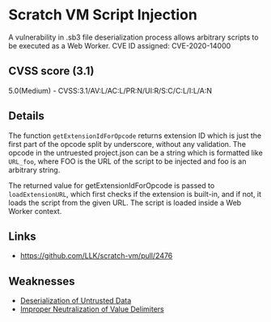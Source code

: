 # Scratch VM Script Injection
A vulnerability in .sb3 file deserialization process allows arbitrary scripts to be executed as a Web Worker. CVE ID assigned: CVE-2020-14000

## CVSS score (3.1)
5.0(Medium) - CVSS:3.1/AV:L/AC:L/PR:N/UI:R/S:C/C:L/I:L/A:N

## Details
The function `getExtensionIdForOpcode` returns extension ID which is just the first part of the opcode split by underscore, without any validation. The opcode in the untruested project.json can be a string which is formatted like `URL_foo`, where FOO is the URL of the script to be injected and foo is an arbitrary string.

The returned value for getExtensionIdForOpcode is passed to `loadExtensionURL`, which first checks if the extension is built-in, and if not, it loads the script from the given URL. The script is loaded inside a Web Worker context.

## Links
- https://github.com/LLK/scratch-vm/pull/2476

## Weaknesses
- [Deserialization of Untrusted Data](https://cwe.mitre.org/data/definitions/502.html)
- [Improper Neutralization of Value Delimiters](https://cwe.mitre.org/data/definitions/142.html)
